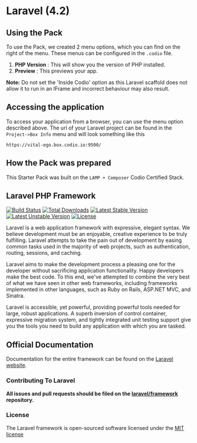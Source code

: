 # Laravel (4.2)

## Using the Pack
To use the Pack, we created 2 menu options, which you can find on the right of the menu. These menus can be configured in the `.codio` file.

1. **PHP Version** : This will show you the version of PHP installed.
1. **Preview** : This previews your app.

**Note:** Do not set the 'Inside Codio' option as this Laravel scaffold does 
not allow it to run in an IFrame and incorrect behaviour may also result.

## Accessing the application
To access your application from a browser, you can use the menu option described above. The url of your Laravel project can be found in the `Project->Box Info` menu and will look something like this

```
https://vital-ego.box.codio.io:9500/
```
## How the Pack was prepared
This Starter Pack was built on the `LAMP + Composer` Codio Certified Stack.

## Laravel PHP Framework

[![Build Status](https://travis-ci.org/laravel/framework.svg)](https://travis-ci.org/laravel/framework)
[![Total Downloads](https://poser.pugx.org/laravel/framework/downloads.svg)](https://packagist.org/packages/laravel/framework)
[![Latest Stable Version](https://poser.pugx.org/laravel/framework/v/stable.svg)](https://packagist.org/packages/laravel/framework)
[![Latest Unstable Version](https://poser.pugx.org/laravel/framework/v/unstable.svg)](https://packagist.org/packages/laravel/framework)
[![License](https://poser.pugx.org/laravel/framework/license.svg)](https://packagist.org/packages/laravel/framework)

Laravel is a web application framework with expressive, elegant syntax. We believe development must be an enjoyable, creative experience to be truly fulfilling. Laravel attempts to take the pain out of development by easing common tasks used in the majority of web projects, such as authentication, routing, sessions, and caching.

Laravel aims to make the development process a pleasing one for the developer without sacrificing application functionality. Happy developers make the best code. To this end, we've attempted to combine the very best of what we have seen in other web frameworks, including frameworks implemented in other languages, such as Ruby on Rails, ASP.NET MVC, and Sinatra.

Laravel is accessible, yet powerful, providing powerful tools needed for large, robust applications. A superb inversion of control container, expressive migration system, and tightly integrated unit testing support give you the tools you need to build any application with which you are tasked.

## Official Documentation

Documentation for the entire framework can be found on the [Laravel website](http://laravel.com/docs).

### Contributing To Laravel

**All issues and pull requests should be filed on the [laravel/framework](http://github.com/laravel/framework) repository.**

### License

The Laravel framework is open-sourced software licensed under the [MIT license](http://opensource.org/licenses/MIT)

